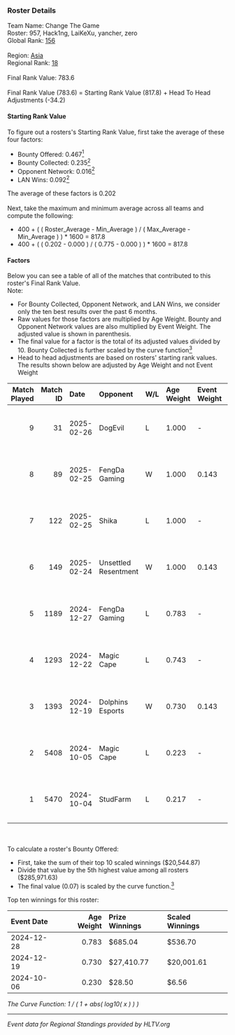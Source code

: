 ### Roster Details<br />
Team Name: Change The Game<br />
Roster: 957, Hack1ng, LaiKeXu, yancher, zero<br />
Global Rank: [156](../../standings_global_2025_02_28.md)<br />
<br />
Region: [Asia]( ../../standings_asia_2025_02_28.md)<br />
Regional Rank: [18]( ../../standings_asia_2025_02_28.md)<br />
<br />
Final Rank Value:  783.6<br />
<br />
Final Rank Value (783.6) = Starting Rank Value (817.8) + Head To Head Adjustments (-34.2)<br />

#### Starting Rank Value<br />
To figure out a rosters's Starting Rank Value, first take the average of these four factors:<br />
- Bounty Offered: 0.467[<sup>1</sup>](#table2)
- Bounty Collected: 0.235[<sup>2</sup>](#table1)
- Opponent Network: 0.016[<sup>2</sup>](#table1)
- LAN Wins: 0.092[<sup>2</sup>](#table1)

The average of these factors is 0.202<br />
<br />
Next, take the maximum and minimum average across all teams and compute the following:<br />
- 400 + ( ( Roster_Average - Min_Average ) / ( Max_Average - Min_Average ) ) * 1600 = 817.8
- 400 + ( ( 0.202 - 0.000 ) / ( 0.775 - 0.000 ) ) * 1600 = 817.8


#### Factors<br />
Below you can see a table of all of the matches that contributed to this roster's Final Rank Value.<br />
Note:<br />

- For Bounty Collected, Opponent Network, and LAN Wins, we consider only the ten best results over the past 6 months.
- Raw values for those factors are multiplied by Age Weight. Bounty and Opponent Network values are also multiplied by Event Weight. The adjusted value is shown in parenthesis.
- The final value for a factor is the total of its adjusted values divided by 10. Bounty Collected is further scaled by the curve function[<sup>3</sup>](#curveFunction)
- Head to head adjustments are based on rosters' starting rank values. The results shown below are adjusted by Age Weight and not Event Weight
<span id="table1"></span><br />


| Match Played | Match ID | Date       | Opponent             | W/L | Age Weight | Event Weight | Bounty Collected | Opponent Network | LAN Wins  | H2H Adj. | Roster                                  |
| -: | -: | :- | :- | :- | :- | :- | :- | :- | :- | -: | :- |
|            9 |       31 | 2025-02-26 | DogEvil              | L   | 1.000      | -            | -                | -                | -         |   -11.63 | 957, Hack1ng, LaiKeXu, yancher, zero    |
|            8 |       89 | 2025-02-25 | FengDa Gaming        | W   | 1.000      | 0.143        | 0.010 (0.001)    | 0.688 (0.098)    | 0 (0.000) |    15.38 | 957, Hack1ng, LaiKeXu, yancher, zero    |
|            7 |      122 | 2025-02-25 | Shika                | L   | 1.000      | -            | -                | -                | -         |   -23.05 | 957, Hack1ng, LaiKeXu, yancher, zero    |
|            6 |      149 | 2025-02-24 | Unsettled Resentment | W   | 1.000      | 0.143        | 0.016 (0.002)    | 0.423 (0.060)    | 0 (0.000) |    17.27 | 957, Hack1ng, LaiKeXu, yancher, zero    |
|            5 |     1189 | 2024-12-27 | FengDa Gaming        | L   | 0.783      | -            | -                | -                | -         |   -12.34 | 957, Hack1ng, LaiKeXu, yancher, zero    |
|            4 |     1293 | 2024-12-22 | Magic Cape           | L   | 0.743      | -            | -                | -                | -         |   -15.08 | 957, Hack1ng, LaiKeXu, yancher, zero    |
|            3 |     1393 | 2024-12-19 | Dolphins Esports     | W   | 0.730      | 0.143        | 0.017 (0.002)    | 0.000 (0.000)    | 1 (0.730) |     5.09 | 957, Hack1ng, LaiKeXu, yancher, zero    |
|            2 |     5408 | 2024-10-05 | Magic Cape           | L   | 0.223      | -            | -                | -                | -         |    -4.67 | 957, Hack1ng, LaiKeXu, LIngGod, yancher |
|            1 |     5470 | 2024-10-04 | StudFarm             | L   | 0.217      | -            | -                | -                | -         |    -5.16 | 957, Hack1ng, LaiKeXu, LIngGod, yancher |

<br />
<span id="table2"></span><br />
To calculate a roster's Bounty Offered:<br />

- First, take the sum of their top 10 scaled winnings ($20,544.87)
- Divide that value by the 5th highest value among all rosters ($285,971.63)
- The final value (0.07) is scaled by the curve function.[<sup>3</sup>](#curveFunction)

Top ten winnings for this roster:<br />

| Event Date | Age Weight | Prize Winnings | Scaled Winnings |
| :- | -: | :- | :- |
| 2024-12-28 |      0.783 | $685.04        | $536.70         |
| 2024-12-19 |      0.730 | $27,410.77     | $20,001.61      |
| 2024-10-06 |      0.230 | $28.50         | $6.56           |


<span id="curveFunction"></span>_The Curve Function: 1 / ( 1 + abs( log10( x ) ) )_<br />

---
_Event data for Regional Standings provided by HLTV.org_<br />
